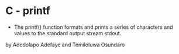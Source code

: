# C - printf
  - The printf() function formats and prints a series of characters and values to the standard output stream stdout.

by Adedolapo Adefaye and Temiloluwa Osundaro 
